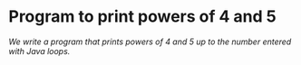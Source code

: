# **Program to print powers of 4 and 5**

*We write a program that prints powers of 4 and 5 up to the number entered with Java loops.*